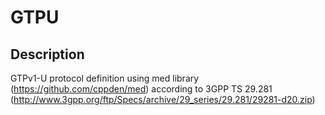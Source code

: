 # GTPU

## Description
GTPv1-U protocol definition using med library (https://github.com/cppden/med) 
according to 3GPP TS 29.281 (http://www.3gpp.org/ftp/Specs/archive/29_series/29.281/29281-d20.zip)

